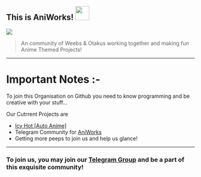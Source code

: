 ## This is AniWorks! <img src="https://graph.org/file/91cfe996f84061969312a.jpg" width="37" height="37"> 

<img src="https://graph.org/file/0c22b49ae7f3823c814f6.jpg">

> An community of Weebs & Otakus working together and making fun Anime Themed Projects! 
<hr>

# Important Notes :-

To join this Organisation on Github you need to know programming and be creative with your stuff... 

Our Cutrrent Projects are 
- [Icy Hot [Auto Anime]](https://t.me/Anime_Region_Ongoing)	
- Telegram Community for [AniWorks](https://t.me/AniWorks) 
- Getting more peeps to join us and help us glance! 
<hr>

### To join us, you may join our [Telegram Group](https://t.me/Anime_Discussion_Region) and be a part of this exquisite community! 

